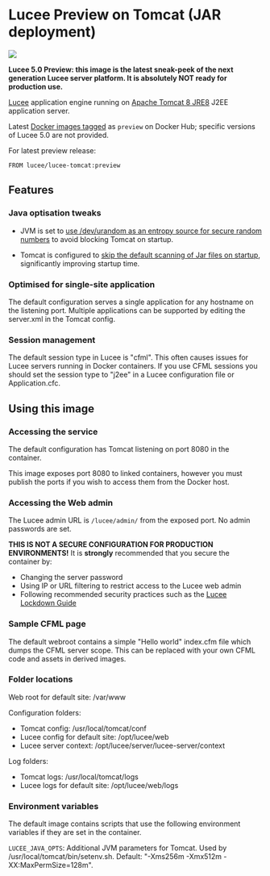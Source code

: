 # Lucee Preview on Tomcat (JAR deployment)

[![](https://badge.imagelayers.io/lucee/lucee-tomcat:latest.svg)](https://imagelayers.io/?images=lucee/lucee-tomcat:latest 'Get your own badge on imagelayers.io')

**Lucee 5.0 Preview: this image is the latest sneak-peek of the next generation Lucee server platform.  It is absolutely NOT ready for production use.**

[Lucee](http://www.lucee.org/)  application engine running on [Apache Tomcat 8 JRE8](https://tomcat.apache.org/) J2EE application server.

Latest [Docker images tagged](https://registry.hub.docker.com/u/lucee/lucee-tomcat/tags/manage/) as `preview` on Docker Hub; specific versions of Lucee 5.0 are not provided.

For latest preview release:
```
FROM lucee/lucee-tomcat:preview
```

## Features

### Java optisation tweaks

- JVM is set to [use /dev/urandom as an entropy source for secure random numbers](http://support.run.pivotal.io/entries/59869725-Java-Web-Applications-Slow-Startup-or-Failing) to avoid blocking Tomcat on startup.

- Tomcat is configured to [skip the default scanning of Jar files on startup](http://www.gpickin.com/index.cfm/blog/how-to-get-your-tomcat-to-pounce-on-startup-not-crawl), significantly improving startup time.

### Optimised for single-site application

The default configuration serves a single application for any hostname on the listening port. Multiple applications can be supported by editing the server.xml in the Tomcat config.

### Session management

The default session type in Lucee is "cfml". This often causes issues for Lucee servers running in Docker containers. If you use CFML sessions you should set the session type to "j2ee" in a Lucee configuration file or Application.cfc.

## Using this image

### Accessing the service

The default configuration has Tomcat listening on port 8080 in the container.

This image exposes port 8080 to linked containers, however you must publish the ports if you wish to access them from the Docker host.

### Accessing the Web admin

The Lucee admin URL is `/lucee/admin/` from the exposed port. No admin passwords are set.

**THIS IS NOT A SECURE CONFIGURATION FOR PRODUCTION ENVIRONMENTS!** It is **strongly** recommended that you secure the container by:

- Changing the server password
- Using IP or URL filtering to restrict access to the Lucee web admin
- Following recommended security practices such as the [Lucee Lockdown Guide](https://bitbucket.org/lucee/lucee/wiki/tips_and_tricks_Lockdown_Guide)

### Sample CFML page

The default webroot contains a simple "Hello world" index.cfm file which dumps the CFML server scope. This can be replaced with your own CFML code and assets in derived images.

### Folder locations

Web root for default site: /var/www

Configuration folders:

- Tomcat config: /usr/local/tomcat/conf
- Lucee config for default site: /opt/lucee/web
- Lucee server context: /opt/lucee/server/lucee-server/context

Log folders:

- Tomcat logs: /usr/local/tomcat/logs
- Lucee logs for default site: /opt/lucee/web/logs

### Environment variables

The default image contains scripts that use the following environment variables if they are set in the container.

`LUCEE_JAVA_OPTS`: Additional JVM parameters for Tomcat. Used by /usr/local/tomcat/bin/setenv.sh. Default: "-Xms256m -Xmx512m -XX:MaxPermSize=128m".
